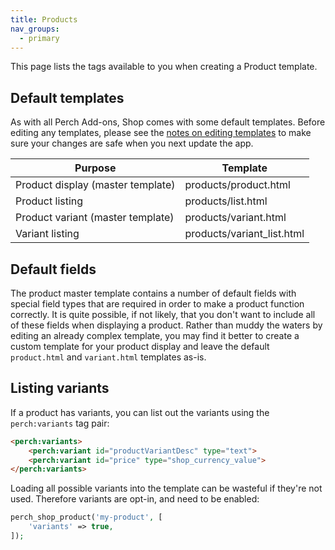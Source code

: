 ```yaml
---
title: Products
nav_groups:
  - primary
---
```


This page lists the tags available to you when creating a Product template.

## Default templates

As with all Perch Add-ons, Shop comes with some default templates. Before editing any templates, please see the [notes on editing templates](/templates/apps/shop/#editing-templates) to make sure your changes are safe when you next update the app.

|Purpose|Template|
|-|-|
|Product display (master template)|products/product.html|
|Product listing|products/list.html|
|Product variant (master template)|products/variant.html|
|Variant listing|products/variant_list.html|

## Default fields

The product master template contains a number of default fields with special field types that are required in order to make a product function correctly. It is quite possible, if not likely, that you don't want to include all of these fields when displaying a product. Rather than muddy the waters by editing an already complex template, you may find it better to create a custom template for your product display and leave the default `product.html` and `variant.html` templates as-is.

## Listing variants

If a product has variants, you can list out the variants using the `perch:variants` tag pair:

```html
<perch:variants>
	<perch:variant id="productVariantDesc" type="text">
	<perch:variant id="price" type="shop_currency_value">
</perch:variants>
```

Loading all possible variants into the template can be wasteful if they're not used. Therefore variants are opt-in, and need to be enabled:

```php
perch_shop_product('my-product', [
    'variants' => true,
]);
```
